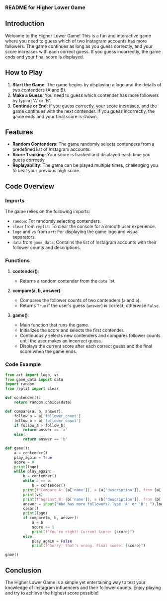 ### README for Higher Lower Game

## Introduction
Welcome to the Higher Lower Game! This is a fun and interactive game where you need to guess which of two Instagram accounts has more followers. The game continues as long as you guess correctly, and your score increases with each correct guess. If you guess incorrectly, the game ends and your final score is displayed.

## How to Play
1. **Start the Game**: The game begins by displaying a logo and the details of two contenders (A and B).
2. **Make a Guess**: You need to guess which contender has more followers by typing 'A' or 'B'.
3. **Continue or End**: If you guess correctly, your score increases, and the game continues with the next contender. If you guess incorrectly, the game ends and your final score is shown.

## Features
- **Random Contenders**: The game randomly selects contenders from a predefined list of Instagram accounts.
- **Score Tracking**: Your score is tracked and displayed each time you guess correctly.
- **Replayability**: The game can be played multiple times, challenging you to beat your previous high score.

## Code Overview

### Imports
The game relies on the following imports:
- `random`: For randomly selecting contenders.
- `clear` from `replit`: To clear the console for a smooth user experience.
- `logo` and `vs` from `art`: For displaying the game logo and visual separators.
- `data` from `game_data`: Contains the list of Instagram accounts with their follower counts and descriptions.

### Functions
1. **contender()**: 
   - Returns a random contender from the `data` list.
   
2. **compare(a, b, answer)**:
   - Compares the follower counts of two contenders (`a` and `b`).
   - Returns `True` if the user's guess (`answer`) is correct, otherwise `False`.

3. **game()**:
   - Main function that runs the game.
   - Initializes the score and selects the first contender.
   - Continuously selects new contenders and compares follower counts until the user makes an incorrect guess.
   - Displays the current score after each correct guess and the final score when the game ends.

### Code Example

```python
from art import logo, vs
from game_data import data
import random
from replit import clear

def contender():
    return random.choice(data)

def compare(a, b, answer):
    follow_a = a['follower_count']
    follow_b = b['follower_count']
    if follow_a > follow_b:
        return answer == 'a'
    else:
        return answer == 'b'

def game():
    a = contender()
    play_again = True
    score = 0
    print(logo)
    while play_again:
        b = contender()
        while a == b:
            b = contender()
        print(f"Compare A: {a['name']}, a {a['description']}, from {a['country']}.")
        print(vs)
        print(f"Against B: {b['name']}, a {b['description']}, from {b['country']}.")
        answer = input("Who has more followers? Type 'A' or 'B': ").lower()
        clear()
        print(logo)
        if compare(a, b, answer):
            a = b
            score += 1
            print(f"You're right! Current Score: {score}")
        else:
            play_again = False
            print(f"Sorry, that's wrong. Final score: {score}")

game()
```

## Conclusion
The Higher Lower Game is a simple yet entertaining way to test your knowledge of Instagram influencers and their follower counts. Enjoy playing and try to achieve the highest score possible!
